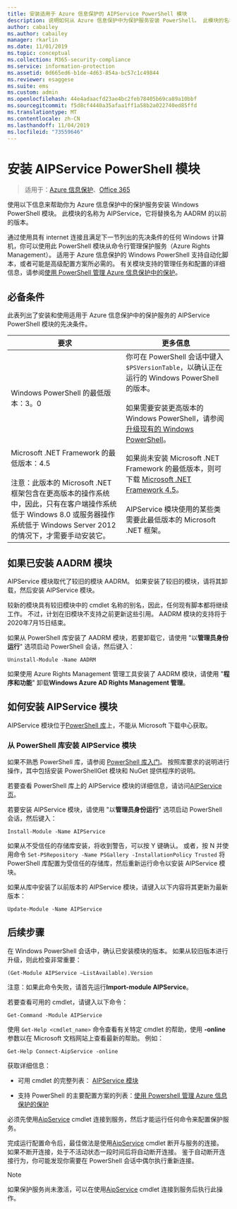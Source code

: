 ```yaml
---
title: 安装适用于 Azure 信息保护的 AIPService PowerShell 模块
description: 说明如何从 Azure 信息保护中为保护服务安装 PowerShell。 此模块的名称为 AIPService。
author: cabailey
ms.author: cabailey
manager: rkarlin
ms.date: 11/01/2019
ms.topic: conceptual
ms.collection: M365-security-compliance
ms.service: information-protection
ms.assetid: 0d665ed6-b1de-4d63-854a-bc57c1c49844
ms.reviewer: esaggese
ms.suite: ems
ms.custom: admin
ms.openlocfilehash: 44e4adaacfd23ae4bc2feb78405b69ca89a10bbf
ms.sourcegitcommit: f5d8cf4440a35afaa1ff1a58b2a022740ed85ffd
ms.translationtype: MT
ms.contentlocale: zh-CN
ms.lasthandoff: 11/04/2019
ms.locfileid: "73559646"
---
```

# <a name="installing-the-aipservice-powershell-module"></a>安装 AIPService PowerShell 模块

>适用于：[Azure 信息保护](https://azure.microsoft.com/pricing/details/information-protection)、[Office 365](https://download.microsoft.com/download/E/C/F/ECF42E71-4EC0-48FF-AA00-577AC14D5B5C/Azure_Information_Protection_licensing_datasheet_EN-US.pdf)

使用以下信息来帮助你为 Azure 信息保护中的保护服务安装 Windows PowerShell 模块。 此模块的名称为 AIPService，它将替换名为 AADRM 的以前的版本。

通过使用具有 internet 连接且满足下一节列出的先决条件的任何 Windows 计算机，你可以使用此 PowerShell 模块从命令行管理保护服务（Azure Rights Management）。 适用于 Azure 信息保护的 Windows PowerShell 支持自动化脚本，或者可能是高级配置方案所必需的。 有关模块支持的管理任务和配置的详细信息，请参阅[使用 PowerShell 管理 Azure 信息保护中的保护](administer-powershell.md)。

## <a name="prerequisites"></a>必备条件
此表列出了安装和使用适用于 Azure 信息保护中的保护服务的 AIPService PowerShell 模块的先决条件。

|要求|更多信息|
|---------------|--------------------|
|Windows PowerShell 的最低版本：3。0|你可在 PowerShell 会话中键入 `$PSVersionTable`，以确认正在运行的 Windows PowerShell 的版本。 <br /><br /> 如果需要安装更高版本的 Windows PowerShell，请参阅[升级现有的 Windows PowerShell](/powershell/scripting/setup/installing-windows-powershell#upgrading-existing-windows-powershell)。|
|Microsoft .NET Framework 的最低版本：4.5<br /><br />注意：此版本的 Microsoft .NET 框架包含在更高版本的操作系统中，因此，只有在客户端操作系统低于 Windows 8.0 或服务器操作系统低于 Windows Server 2012 的情况下，才需要手动安装它。|如果尚未安装 Microsoft .NET Framework 的最低版本，则可下载 [Microsoft .NET Framework 4.5](https://www.microsoft.com/download/details.aspx?id=30653)。<br /><br />AIPService 模块使用的某些类需要此最低版本的 Microsoft .NET 框架。|

## <a name="if-you-have-the-aadrm-module-installed"></a>如果已安装 AADRM 模块

AIPService 模块取代了较旧的模块 AADRM。 如果安装了较旧的模块，请将其卸载，然后安装 AIPService 模块。

较新的模块具有较旧模块中的 cmdlet 名称的别名，因此，任何现有脚本都将继续工作。 不过，计划在旧模块不支持之前更新这些引用。 AADRM 模块的支持将于2020年7月15日结束。

如果从 PowerShell 库安装了 AADRM 模块，若要卸载它，请使用 "以**管理员身份运行**" 选项启动 PowerShell 会话，然后键入：

    Uninstall-Module -Name AADRM

如果使用 Azure Rights Management 管理工具安装了 AADRM 模块，请使用 "**程序和功能**" 卸载**Windows Azure AD Rights Management 管理**。

## <a name="how-to-install-the-aipservice-module"></a>如何安装 AIPService 模块

AIPService 模块位于[PowerShell 库](https://www.powershellgallery.com/)上，不能从 Microsoft 下载中心获取。 

### <a name="to-install-the-aipservice-module-from-the-powershell-gallery"></a>从 PowerShell 库安装 AIPService 模块

如果不熟悉 PowerShell 库，请参阅 [PowerShell 库入门](https://docs.microsoft.com/powershell/scripting/gallery/getting-started?view=powershell-6)。 按照库要求的说明进行操作，其中包括安装 PowerShellGet 模块和 NuGet 提供程序的说明。

若要查看 PowerShell 库上的 AIPService 模块的详细信息，请访问[AIPService 页](https://www.powershellgallery.com/packages/AIPService)。

若要安装 AIPService 模块，请使用 "以**管理员身份运行**" 选项启动 PowerShell 会话，然后键入：

    Install-Module -Name AIPService

如果从不受信任的存储库安装，将收到警告，可以按 Y 键确认。 或者，按 N 并使用命令 `Set-PSRepository -Name PSGallery -InstallationPolicy Trusted` 将 PowerShell 库配置为受信任的存储库，然后重新运行命令以安装 AIPService 模块。  

如果从库中安装了以前版本的 AIPService 模块，请键入以下内容将其更新为最新版本：

    Update-Module -Name AIPService


## <a name="next-steps"></a>后续步骤
在 Windows PowerShell 会话中，确认已安装模块的版本。 如果从较旧版本进行升级，则此检查非常重要：

```
(Get-Module AIPService –ListAvailable).Version
```

注意：如果此命令失败，请首先运行**Import-module AIPService**。

若要查看可用的 cmdlet，请键入以下命令：

```
Get-Command -Module AIPService
```

使用 `Get-Help <cmdlet_name>` 命令查看有关特定 cmdlet 的帮助，使用 **-online** 参数以在 Microsoft 文档网站上查看最新的帮助。 例如：

```
Get-Help Connect-AipService -online
```

获取详细信息：

-   可用 cmdlet 的完整列表： [AIPService 模块](/powershell/module/aipservice/?view=azureipps#aipservice)

-   支持 PowerShell 的主要配置方案的列表：[使用 Powershell 管理 Azure 信息保护的保护](administer-powershell.md)

必须先使用[AipService](/powershell/module/aipservice/connect-aipservice) cmdlet 连接到服务，然后才能运行任何命令来配置保护服务。

完成运行配置命令后，最佳做法是使用[AipService](/powershell/module/aipservice/disconnect-aipservice) cmdlet 断开与服务的连接。 如果不断开连接，处于不活动状态一段时间后将自动断开连接。 鉴于自动断开连接行为，你可能发现你需要在 PowerShell 会话中偶尔执行重新连接。 

> [!NOTE]
> 如果保护服务尚未激活，可以在使用[AipService](/powershell/module/aipservice/enable-aipservice) cmdlet 连接到服务后执行此操作。

